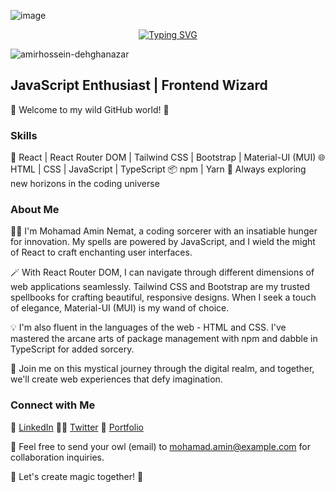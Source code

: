 ![image](https://github.com/Mohamad-aminn/Mohamad-aminn/assets/133766498/25d18f24-0f3d-4995-bd2a-a0736e2056a2)<div align="center"><a href="https://git.io/typing-svg"><img src="https://readme-typing-svg.demolab.com?font=Fira+Code&pause=1000&color=F7244A&background=7779FF00&width=435&lines=Mohamad+Amin+Nemat" alt="Typing SVG" /></a></div>
<p><img align="center" src="https://www.google.com/url?sa=i&url=https%3A%2F%2Fwww.pinterest.com%2Fpin%2Fanimation--832040099882468699%2F&psig=AOvVaw0yI-U75GnA1KpfHpCGKgXP&ust=1694802119097000&source=images&cd=vfe&opi=89978449&ved=0CBAQjRxqFwoTCPimvoXcqoEDFQAAAAAdAAAAABBt" alt="amirhossein-dehghanazar" /></p>

## JavaScript Enthusiast | Frontend Wizard
🌟 Welcome to my wild GitHub world! 🌟

### Skills

🚀 React | React Router DOM | Tailwind CSS | Bootstrap | Material-UI (MUI)
🌐 HTML | CSS | JavaScript | TypeScript
📦 npm | Yarn
🔮 Always exploring new horizons in the coding universe

### About Me

🧙‍♂️ I'm Mohamad Amin Nemat, a coding sorcerer with an insatiable hunger for innovation. My spells are powered by JavaScript, and I wield the might of React to craft enchanting user interfaces.

🪄 With React Router DOM, I can navigate through different dimensions of web applications seamlessly. Tailwind CSS and Bootstrap are my trusted spellbooks for crafting beautiful, responsive designs. When I seek a touch of elegance, Material-UI (MUI) is my wand of choice.

💡 I'm also fluent in the languages of the web - HTML and CSS. I've mastered the arcane arts of package management with npm and dabble in TypeScript for added sorcery.

🌌 Join me on this mystical journey through the digital realm, and together, we'll create web experiences that defy imagination.

### Connect with Me

🔮 [LinkedIn](https://www.linkedin.com/in/mohamad-amin-nemat/)
🧙‍♂️ [Twitter](https://twitter.com/yourmagicaldev)
💼 [Portfolio](https://www.magicalcoder.com)

📧 Feel free to send your owl (email) to [mohamad.amin@example.com](mailto:mohamad.amin@example.com) for collaboration inquiries.

🌟 Let's create magic together! 🌟
